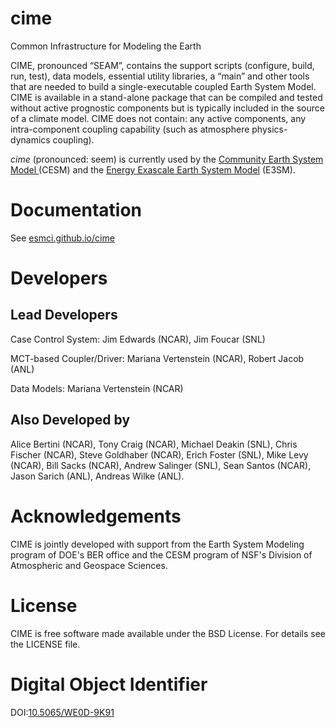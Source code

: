 # cime
Common Infrastructure for Modeling the Earth

CIME, pronounced “SEAM”, contains the support scripts (configure, build, run, test), data models, essential
utility libraries, a “main” and other tools that are needed to build a single-executable coupled Earth System Model.
CIME is available in a stand-alone package that can be compiled and tested without active prognostic components
but is typically included in the source of a climate model. CIME does not contain: any active components,
any intra-component coupling capability (such as atmosphere physics-dynamics coupling).

*cime* (pronounced: seem) is currently used by the
<a href="http://www2.cesm.ucar.edu">Community Earth System Model </a>
     (CESM) and the <a href="https://climatemodeling.science.energy.gov/projects/energy-exascale-earth-system-model">
Energy Exascale Earth System Model</a> (E3SM).

# Documentation

See <a href="http://esmci.github.io/cime">esmci.github.io/cime</a>

# Developers

## Lead Developers
Case Control System: Jim Edwards (NCAR), Jim Foucar (SNL)

MCT-based Coupler/Driver:  Mariana Vertenstein (NCAR), Robert Jacob (ANL)

Data Models:  Mariana Vertenstein (NCAR)

## Also Developed by
Alice Bertini (NCAR), Tony Craig (NCAR), Michael Deakin (SNL), Chris Fischer (NCAR), Steve Goldhaber (NCAR),
Erich Foster (SNL), Mike Levy (NCAR), Bill Sacks (NCAR), Andrew Salinger (SNL), Sean Santos (NCAR), Jason Sarich (ANL),
Andreas Wilke (ANL).

# Acknowledgements

CIME is jointly developed with support from the Earth System Modeling program of DOE's BER office and the CESM program
of NSF's Division of Atmospheric and Geospace Sciences.

# License

CIME is free software made available under the BSD License. For details see the LICENSE file.

# Digital Object Identifier

DOI:[10.5065/WE0D-9K91](http://dx.doi.org/10.5065/WE0D-9K91)
